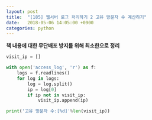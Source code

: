 ```yaml
---
layout: post
title:  "[185] 웹서버 로그 처리하기 2 고유 방문자 수 계산하기"
date:   2018-05-06 14:05:00 +0900
categories: python
---
```


**책 내용에 대한 무단배포 방지를 위해 최소한으로 정리**

```python
visit_ip = []

with open('access_log', 'r') as f:
	logs = f.readlines()
	for log in logs:
		log = log.split()
		ip = log[0]
		if ip not in visit_ip:
			visit_ip.append(ip)

print('고유 방문자 수:[%d]'%len(visit_ip))
```